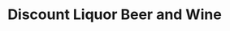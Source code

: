 ---
title: "Discount Liquor Beer and Wine"
url: /bryson/discount-liquor-beer-and-wine/
shop: alcohol
---